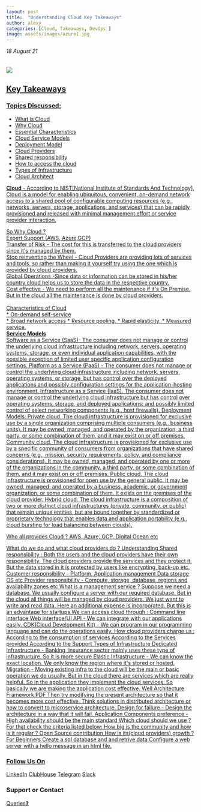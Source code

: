 ```yaml
---
layout: post
title:  "Understanding Cloud Key Takeaways"
author: alexy
categories: [Cloud, Takeaways, DevOps ]
image: assets/images/azure1.jpg
---
```


_18 August 21_ <br>
<br>
<br> <a href="https://www.youtube.com/watch?v=wYXB-dRahbc"><img src="https://img.shields.io/badge/YouTube-FF0000?style=for-the-badge&logo=youtube&logoColor=white" />
<br> 

## Key Takeaways

### Topics Discussed:
  * What is  Cloud
  * Why Cloud
  * Essential Characteristics
  * Cloud Service Models
  * Deployment Model
  * Cloud Providers
  * Shared responsibility
  * How to access the cloud
  * Types of Infrastructure
  * Cloud Architect


**Cloud** - According to NIST[National Institute of Standards And Technology], Cloud is a model for enabling ubiquitous, convenient, on-demand network access to a shared pool of configurable computing resources (e.g., networks, servers, storage, applications, and services) that can be rapidly provisioned and released with minimal management effort or service provider interaction. <br>

So Why Cloud ? <br>
Expert Support (AWS, Azure,GCP) <br>
Transfer of Risk - The cost for this is transferred to the cloud providers since it's managed by them. <br>
Stop reinventing the Wheel - Cloud Providers are providing lots of services and tools, so rather than making it yourself try using the one which is provided by cloud providers. <br>
Global Operations -Since data or information can be stored in his/her country cloud helps us to store the data in the respective country. <br>
Cost effective - We need to perform all the maintenance if it's On Premise. But in the cloud all the maintenance is done by cloud providers. <br>
<br>
Characteristics of Cloud <br>
    * On-demand self-service <br>
    * Broad network access
    * Resource pooling.
    * Rapid elasticity.
    * Measured service.
<br>
**Service Models** <br>
Software as a Service (SaaS)- The consumer does not manage or control the underlying cloud infrastructure including network, servers, operating systems, storage, or even individual application capabilities, with the possible exception of limited user specific application configuration settings. 
Platform as a Service (PaaS) - The consumer does not manage or control the underlying cloud infrastructure including network, servers, operating systems, or storage, but has control over the deployed applications and possibly configuration settings for the application-hosting environment.
 Infrastructure as a Service (IaaS). The consumer does not manage or control the underlying cloud infrastructure but has control over operating systems, storage, and deployed applications; and possibly limited control of select networking components (e.g., host firewalls).
Deployment Models:
 Private cloud. The cloud infrastructure is provisioned for exclusive use by a single organization comprising multiple consumers (e.g., business units). It may be owned, managed, and operated by the organization, a third party, or some combination of them, and it may exist on or off premises. 
Community cloud. The cloud infrastructure is provisioned for exclusive use by a specific community of consumers from organizations that have shared concerns (e.g., mission, security requirements, policy, and compliance considerations). It may be owned, managed, and operated by one or more of the organizations in the community, a third party, or some combination of them, and it may exist on or off premises. 
Public cloud. The cloud infrastructure is provisioned for open use by the general public. It may be owned, managed, and operated by a business, academic, or government organization, or some combination of them. It exists on the premises of the cloud provider.
 Hybrid cloud. The cloud infrastructure is a composition of two or more distinct cloud infrastructures (private, community, or public) that remain unique entities, but are bound together by standardized or proprietary technology that enables data and application portability (e.g., cloud bursting for load balancing between clouds).

Who all provides Cloud ?
AWS, Azure, GCP, Digital Ocean etc


What do we do and what cloud providers do ?
Understanding Shared responsibility : Both the users and the cloud providers have their own responsibility. The cloud providers provide the services and they protect it. But the data stored in it is protected by users like encrypting, back-up etc.
Customer responsibility - Platform, Application management Data storage OS etc
Provider responsibility - Compute, storage, database, regions and availability zones etc
What is a management service ?
Suppose we need a database. We usually configure a server with our required database. But in the cloud all things will be managed by cloud providers. We just want to write and read data. Here an additional expense is incorporated. But this is an advantage for startups
We can access cloud through : 
Command line interface
Web interface/UI
API - We can integrate with our applications easily.
CDK(Cloud Development Kit) - We can program in our programming language and can do the operations easily. 
How cloud providers charge us  : 
According to the consumption of services
According to the Services provided
According to the Support 
Types of Infrastructure
Dedicated Infrastructure - Banking, insurance sector mainly uses these type of infrastructure. So it is more secure
Elastic Infrastructure - We can know the exact location. We only know the region where it's stored or hosted.
Migration - Moving existing infra to the cloud will be the main or basic operation we do usually. But in the cloud there are services which are really helpful. So in the application they implement the cloud services. So basically we are making the application cost effective.
Well Architecture Framework PDF 
Then try modifying the present architecture so that it becomes more cost effective. Think solutions in distributed architecture or how to convert to microservice architecture.
Design for failure - Design the architecture in a way that it will fail. 
Application Components preference - High availability should be the main standard
Which cloud should we use ?
For that check the criteria listed below:
How big is the community and how is it regular ?
Open Source contribution 
How is its(cloud providers) growth ?
For Beginners
Create a sql database and and retrive data
Configure a web server with a hello       message in an html file.

  
### Follow Us On

[LinkedIn](https://www.linkedin.com/company/devopsmalayalam)
[ClubHouse](https://github.com/DevOps-Malayalam/Test/settings/pages)
[Telegram](https://t.me/joinchat/tninMc2bBGdiY2E1)
[Slack](https://join.slack.com/t/devopsmalayalam/shared_invite/zt-tuws4bts-9ZhKh5snDTuv8m7FiECv~g)

### Support or Contact

[Queries❓](https://docs.google.com/forms/d/e/1FAIpQLSdXmOgcM1zqVVONSZkrQ_twl2D9G8UBesN5OJ4xMZj_yXgebg/viewform)
